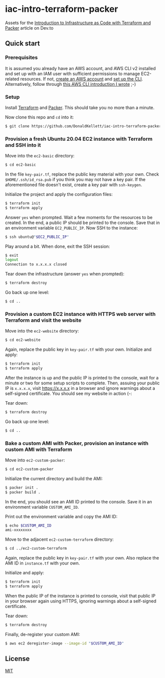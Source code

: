 # iac-intro-terraform-packer

Assets for the [Introduction to Infrastructure as Code with Terraform and Packer](https://dev.to/donaldsebleung/introduction-to-infrastructure-as-code-with-terraform-and-packer-10cl) article on Dev.to

## Quick start

### Prerequisites

It is assumed you already have an AWS account, and AWS CLI v2 installed and set up with an IAM user with sufficient permissions to manage EC2-related resources. If not, [create an AWS account](https://aws.amazon.com/premiumsupport/knowledge-center/create-and-activate-aws-account/) and [set up the CLI](https://docs.aws.amazon.com/cli/latest/userguide/cli-chap-getting-started.html). Alternatively, follow through [this AWS CLI introduction I wrote](https://dev.to/donaldsebleung/introduction-to-the-aws-cli-e6o) ;-)

### Setup

Install [Terraform](https://learn.hashicorp.com/tutorials/terraform/install-cli) and [Packer](https://learn.hashicorp.com/tutorials/packer/get-started-install-cli). This should take you no more than a minute.

Now clone this repo and `cd` into it:

```bash
$ git clone https://github.com/DonaldKellett/iac-intro-terraform-packer.git && cd iac-intro-terraform-packer
```

### Provision a fresh Ubuntu 20.04 EC2 instance with Terraform and SSH into it

Move into the `ec2-basic` directory:

```bash
$ cd ec2-basic
```

In the file `key-pair.tf`, replace the public key material with your own. Check `$HOME/.ssh/id_rsa.pub` if you think you may not have a key pair. If the aforementioned file doesn't exist, create a key pair with `ssh-keygen`.

Initialize the project and apply the configuration files:

```bash
$ terraform init
$ terraform apply
```

Answer `yes` when prompted. Wait a few moments for the resources to be created. In the end, a public IP should be printed to the console. Save that in an environment variable `EC2_PUBLIC_IP`. Now SSH to the instance:

```bash
$ ssh ubuntu@"$EC2_PUBLIC_IP"
```

Play around a bit. When done, exit the SSH session:

```bash
$ exit
logout
Connection to x.x.x.x closed
```

Tear down the infrastructure (answer `yes` when prompted):

```bash
$ terraform destroy
```

Go back up one level:

```bash
$ cd ..
```

### Provision a custom EC2 instance with HTTPS web server with Terraform and visit the website

Move into the `ec2-website` directory:

```bash
$ cd ec2-website
```

Again, replace the public key in `key-pair.tf` with your own. Initialize and apply:

```bash
$ terraform init
$ terraform apply
```

After the instance is up and the public IP is printed to the console, wait for a minute or two for some setup scripts to complete. Then, assuing your public IP is `x.x.x.x`, visit https://x.x.x.x in a browser and ignore warnings about a self-signed certificate. You should see my website in action (-:

Tear down:

```bash
$ terraform destroy
```

Go back up one level:

```bash
$ cd ..
```

### Bake a custom AMI with Packer, provision an instance with custom AMI with Terraform

Move into `ec2-custom-packer`:

```bash
$ cd ec2-custom-packer
```

Initialize the current directory and build the AMI:

```bash
$ packer init .
$ packer build .
```

In the end, you should see an AMI ID printed to the console. Save it in an environment variable `CUSTOM_AMI_ID`.

Print out the environment variable and copy the AMI ID:

```bash
$ echo $CUSTOM_AMI_ID
ami-xxxxxxxx
```

Move to the adjacent `ec2-custom-terraform` directory:

```bash
$ cd ../ec2-custom-terraform
```

Again, replace the public key in `key-pair.tf` with your own. Also replace the AMI ID in `instance.tf` with your own.

Initialize and apply:

```bash
$ terraform init
$ terraform apply
```

When the public IP of the instance is printed to console, visit that public IP in your browser again using HTTPS, ignoring warnings about a self-signed certificate.

Tear down:

```bash
$ terraform destroy
```

Finally, de-register your custom AMI:

```bash
$ aws ec2 deregister-image --image-id "$CUSTOM_AMI_ID"
```

## License

[MIT](./LICENSE)
